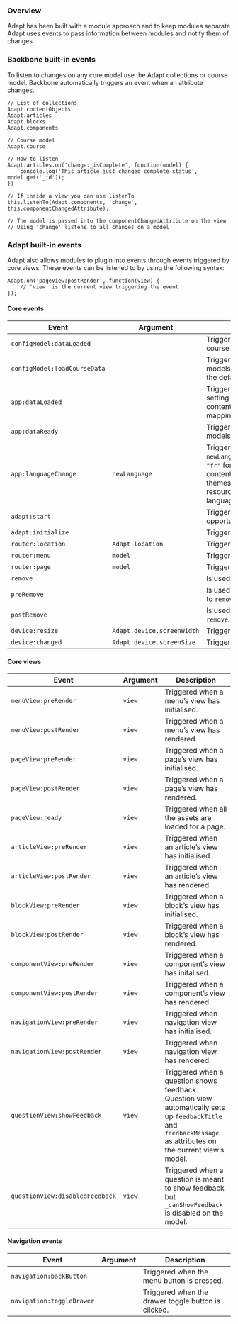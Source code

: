 ### Overview

Adapt has been built with a module approach and to keep modules separate Adapt uses events to pass information between modules and notify them of changes.

### Backbone built-in events

To listen to changes on any core model use the Adapt collections or course model. Backbone automatically triggers an event when an attribute changes.

````
// List of collections
Adapt.contentObjects
Adapt.articles
Adapt.blocks
Adapt.components

// Course model
Adapt.course

// How to listen
Adapt.articles.on('change:_isComplete', function(model) {
    console.log('This article just changed complete status', model.get('_id'));
})

// If inside a view you can use listenTo
this.listenTo(Adapt.components, 'change', this.componentChangedAttribute);

// The model is passed into the componentChangedAttribute on the view
// Using 'change' listens to all changes on a model 
````

### Adapt built-in events

Adapt also allows modules to plugin into events through events triggered by core views. These events can be listened to by using the following syntax:

````
Adapt.on('pageView:postRender', function(view) {
    // 'view' is the current view triggering the event
});
````

#### Core events

Event | Argument | Description
----- | -------- | -----------
`configModel:dataLoaded` | | Triggered when the config model is loaded. This can be used to stop the course files from being fetched.
`configModel:loadCourseData` | | Triggered just before Adapt creates the main content collections and models. This can be used to load the course files if a plugin has stopped the default fetch.
`app:dataLoaded` || Triggered when all the JSON is loaded, triggers adaptModel to start setting up all the contentObject/article/block/component/sibling/ancestor/children/parent mappings
`app:dataReady` | | Triggered when all the course data is loaded AND all the models/mappings have been setup.
`app:languageChange` | `newLanguage` | Triggered if the user changes the course language. The argument `newLanguage` will be set to the language code of the new language e.g. `"fr"` for French. Changing language will trigger a reload of all the course content and a re-render of the course itself so components, menus and themes should get updated automatically - but some extensions (e.g. resources, glossary, spoor) will need to do extra work when the language is changed.
`adapt:start` | | Triggered before Adapt starts the router, gives the start controller an opportunity to set a custom start location.
`adapt:initialize` | | Triggered when Adapt is ready to start the router.
`router:location` | `Adapt.location` | Triggered when the location changes.
`router:menu` | `model` | Triggered when a route hits a menu.
`router:page` | `model` | Triggered when a route hits a page.
`remove` | | Is used by Adapt to trigger an event to remove all views.
`preRemove` | | Is used by Adapt to trigger an event that must occur immediately prior to `remove`.
`postRemove` | | Is used by Adapt to trigger an event that must occur immediately after `remove`.
`device:resize` | `Adapt.device.screenWidth` | Triggered when the window resizes.
`device:changed` | `Adapt.device.screenSize` | Triggered when the device size changes.

#### Core views

Event | Argument | Description
----- | -------- | -----------
`menuView:preRender` | `view` | Triggered when a menu’s view has initialised.
`menuView:postRender` | `view` | Triggered when a menu’s view has rendered.
`pageView:preRender` | `view` | Triggered when a page’s view has initialised.
`pageView:postRender` | `view` | Triggered when a page’s view has rendered.
`pageView:ready` | `view` | Triggered when all the assets are loaded for a page.
`articleView:preRender` | `view` | Triggered when an article’s view has initialised.
`articleView:postRender` | `view` | Triggered when an article’s view has rendered.
`blockView:preRender` | `view` | Triggered when a block’s view has initialised.
`blockView:postRender` | `view` | Triggered when a block’s view has rendered.
`componentView:preRender` | `view` | Triggered when a component’s view has initalised.
`componentView:postRender` | `view` | Triggered when a component’s view has rendered.
`navigationView:preRender` | `view` | Triggered when navigation view has initialised.
`navigationView:postRender` | `view` | Triggered when navigation view has rendered.
`questionView:showFeedback` | `view` | Triggered when a question shows feedback. Question view automatically sets up `feedbackTitle` and `feedbackMessage` as attributes on the current view’s model.
`questionView:disabledFeedback` | `view` | Triggered when a question is meant to show feedback but `_canShowFeedback` is disabled on the model.

#### Navigation events

Event | Argument | Description
----- | -------- | -----------
`navigation:backButton` | | Triggered when the menu button is pressed.
`navigation:toggleDrawer` | | Triggered when the drawer toggle button is clicked.